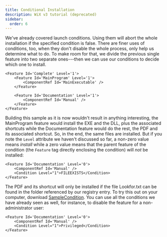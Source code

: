 ```yaml
---
title: Conditional Installation
description: WiX v3 tutorial (deprecated)
sidebar:
  order: 6
---
```


We've already covered launch conditions. Using them will abort the whole installation if the specified condition is false. There are finer uses of conditions, too, when they don't disable the whole process, only help us determine what to do. To make room for that, we divide the previous single feature into two separate ones---then we can use our conditions to decide which one to install.

    <Feature Id='Complete' Level='1'>
        <Feature Id='MainProgram' Level='1'>
            <ComponentRef Id='MainExecutable' />
        </Feature>

        <Feature Id='Documentation' Level='1'>
            <ComponentRef Id='Manual' />
        </Feature>
    </Feature>

<!-- todo: improve with INSTALLLEVEL discussion and avoid Level=0 -->
Building this sample as it is now wouldn't result in anything interesting, the MainProgram feature would install the EXE and the DLL, plus the associated shortcuts while the Documentation feature would do the rest, the PDF and its associated shortcut. So, in the end, the same files are installed. But if you note the `Level` attribute we haven't discussed so far, a non-zero value means *install* while a zero value means that the parent feature of the condition (the `Feature` tag directly enclosing the condition) will *not* be installed:

    <Feature Id='Documentation' Level='0'>
        <ComponentRef Id='Manual' />
        <Condition Level="1">FILEEXISTS</Condition>
    </Feature>

The PDF and its shortcut will only be installed if the file Lookfor.txt can be found in the folder referenced by our registry entry. To try this out on your computer, download [SampleCondition](/system/files/samples/SampleCondition.zip).
You can use all the conditions we have already seen as well, for instance, to disable the feature for a non-administrator user:

    <Feature Id='Documentation' Level='0'>
        <ComponentRef Id='Manual' />
        <Condition Level="1">Privileged</Condition>
    </Feature>
